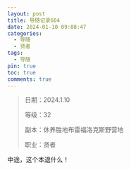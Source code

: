 ```yaml
---
layout: post
title: 导随记录604
date: 2024-01-10 09:08:47
categories:
  - 导随
  - 贤者
tags:
  - 导随
pin: true
toc: true
comments: true
---
```

> 日期：2024.1.10
>
> 等级：32
>
> 副本：休养胜地布雷福洛克斯野营地
>
> 职业：贤者

中途，这个本退什么！